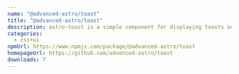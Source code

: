 ```yaml
---
name: "@advanced-astro/toast"
title: "@advanced-astro/toast"
description: astro-toast is a simple component for displaying toasts on your website.
categories:
  - css+ui
npmUrl: https://www.npmjs.com/package/@advanced-astro/toast
homepageUrl: https://github.com/advenced-astro/toast
downloads: 7
---
```

